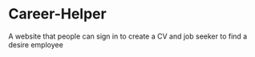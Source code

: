 # Career-Helper
A website that people can sign in to create a CV and job seeker to find a desire employee
